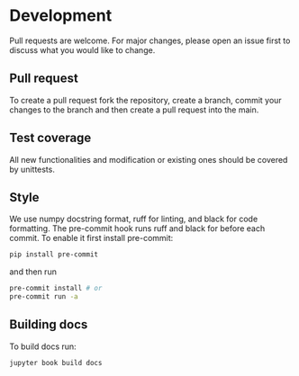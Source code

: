 # Development

Pull requests are welcome. For major changes, please open an issue first to discuss what you would like to change.

## Pull request
To create a pull request fork the repository, create a branch, commit your
changes to the branch and then create a pull request into the main.

## Test coverage
All new functionalities and modification or existing ones should be covered by unittests.

## Style
We use numpy docstring format, ruff for linting, and black for code formatting.
The pre-commit hook runs ruff and black for before each commit. To enable it
first install pre-commit:

```bash
pip install pre-commit
```
and then run

```bash
pre-commit install # or
pre-commit run -a
```

## Building docs
To build docs run:

```bash
jupyter book build docs
```
